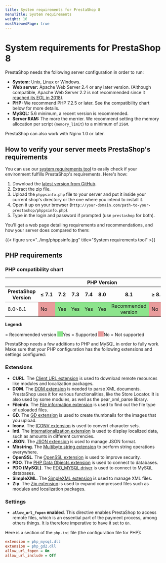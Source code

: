 ```yaml
---
title: System requirements for PrestaShop 8
menuTitle: System requirements
weight: 10
mostViewedPage: true
---
```


<style type="text/css">
.h-version-titles th:not(:first-child) {
  text-align: center;
}

.support-yes, .example-yes {
  background-color: #8ce48c;
  text-align: center;
}
.support-no, .example-no {
  background-color: #e89b9b;
}
.example-yes, .example-no {
  display: inline-block;
  width: 1.1rem; 
  height: 1.1rem;
  margin-bottom: -2px;
}
</style>

# System requirements for PrestaShop 8

PrestaShop needs the following server configuration in order to run:

* **System:** Unix, Linux or Windows.
* **Web server:** Apache Web Server 2.4 or any later version. (Although compatible, Apache Web Server 2.2 is not recommended since it [reached its EOL in 2018](https://httpd.apache.org/)).
* **PHP:** We recommend PHP 7.2.5 or later. See the compatibility chart below for more details. 
* **MySQL:** 5.6 minimum, a recent version is recommended.
* **Server RAM:** The more the merrier. We recommend setting the memory allocation per script (`memory_limit`) to a minimum of `256M`.

PrestaShop can also work with Nginx 1.0 or later.

## How to verify your server meets PrestaShop's requirements

You can use our [system requirements tool](https://github.com/PrestaShop/php-ps-info/) to easily check if your environment fulfills PrestaShop's requirements. Here's how:

1. Download the [latest version from GitHub](https://github.com/PrestaShop/php-ps-info/releases).
2. Extract the zip file.
3. Upload the `phppsinfo.php` file to your server and put it inside your current shop's directory or the one where you intend to install it.
4. Open it up on your browser (`http://your-domain.com/path-to-your-prestashop/phppsinfo.php`).
5. Type in the login and password if prompted (use `prestashop` for both).

You'll get a web page detailing requirements and recommendations, and how your server does compared to them:

{{< figure src="../img/phppsinfo.jpg" title="System requirements tool" >}}

## PHP requirements

### PHP compatibility chart

<table>
  <thead>
    <tr>
      <th></th>
      <th colspan="12" style="text-align:center">PHP Version</th>
    </tr>
    <tr class="h-version-titles">
      <th>PrestaShop Version</th>
      <th>&le;&nbsp;7.1</th>
      <th>7.2</th>
      <th>7.3</th>
      <th>7.4</th>
      <th>8.0</th>
      <th>8.1</th>
      <th>&ge;&nbsp;8.2</th>
    </tr>
  </thead>
<tbody>
  <tr>
    <td>8.0~8.1</td>
    <td class="support-no"><span class="sr-only">No</span></td>
    <td class="support-yes"><span class="sr-only">Yes</span></td>
    <td class="support-yes"><span class="sr-only">Yes</span></td>
    <td class="support-yes"><span class="sr-only">Yes</span></td>
    <td class="support-yes"><span class="sr-only">Yes</span></td>
    <td class="support-yes">
      <i class="fa fa-check" aria-hidden="true" title="Recommended version"></i>
      <span class="sr-only">Recommended version</span>
    </td>
    <td class="support-no"><span class="sr-only">No</span></td>
  </tr>
</tbody>
</table>

**Legend:**

<i class="fa fa-check" aria-hidden="true"></i> = Recommended version
<span class="example-yes"></span><span class="sr-only">Yes</span> = Supported
<span class="example-no"></span><span class="sr-only">No</span> = Not supported



PrestaShop needs a few additions to PHP and MySQL in order to fully work. Make sure that your PHP configuration has the following extensions and settings configured:

### Extensions

* **CURL**. The [Client URL extension](https://php.net/manual/en/book.curl.php) is used to download remote resources like modules and localization packages.
* **DOM**. The [DOM extension](https://php.net/manual/en/book.dom.php) is needed to parse XML documents. PrestaShop uses it for various functionalities, like the Store Locator. It is also used by some modules, as well as the pear_xml_parse library.
* **Fileinfo**. The [File information extension](https://php.net/manual/en/book.fileinfo.php) is used to find out the file type of uploaded files.
* **GD**. The [GD extension](https://php.net/manual/en/book.image.php) is used to create thumbnails for the images that you upload.
* **Iconv**. The [ICONV extension](https://www.php.net/manual/en/book.iconv.php) is used to convert character sets.
* **Intl**. The [Internationalization extension](https://php.net/manual/en/book.intl.php) is used to display localized data, such as amounts in different currencies.
* **JSON**. The [JSON extension](https://www.php.net/manual/en/json.installation.php) is used to manage JSON format.
* **Mbstring**. The [Multibyte string extension](https://www.php.net/manual/en/book.mbstring.php) to perform string operations everywhere.
* **OpenSSL**. The [OpenSSL extension](https://www.php.net/manual/en/book.openssl.php) is used to improve security.
* **PDO**. The [PHP Data Objects extension](https://www.php.net/manual/en/book.pdo.php) is used to connect to databases.
* **PDO (MySQL)**. The [PDO_MYSQL driver](https://www.php.net/manual/en/ref.pdo-mysql.php) is used to connect to MySQL databases.
* **SimpleXML**. The [SimpleXML extension](https://www.php.net/manual/en/intro.simplexml.php) is used to manage XML files.
* **Zip**. The [Zip extension](https://php.net/manual/en/book.zip.php) is used to expand compressed files such as modules and localization packages.

### Settings

* **`allow_url_fopen` enabled**. This directive enables PrestaShop to access remote files, which is an essential part of the payment process, among others things. It is therefore imperative to have it set to `On`.

Here is a section of the `php.ini` file (the configuration file for PHP):

```ini
extension = php_mysql.dll
extension = php_gd2.dll
allow_url_fopen = On
allow_url_include = Off
```
